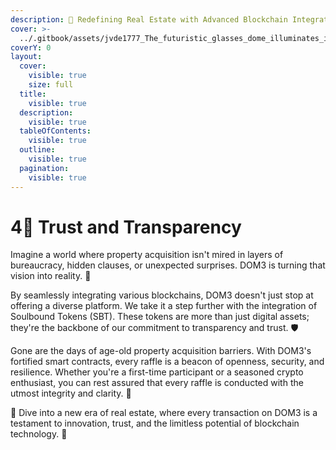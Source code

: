```yaml
---
description: 🔗 Redefining Real Estate with Advanced Blockchain Integration 🔗
cover: >-
  ../.gitbook/assets/jvde1777_The_futuristic_glasses_dome_illuminates_its_surroundin_3a128e76-6ff3-4d4f-8f6a-4a989a0c1c54.png
coverY: 0
layout:
  cover:
    visible: true
    size: full
  title:
    visible: true
  description:
    visible: true
  tableOfContents:
    visible: true
  outline:
    visible: true
  pagination:
    visible: true
---
```


# 4⃣ Trust and Transparency

Imagine a world where property acquisition isn't mired in layers of bureaucracy, hidden clauses, or unexpected surprises. DOM3 is turning that vision into reality. 🌟

By seamlessly integrating various blockchains, DOM3 doesn't just stop at offering a diverse platform. We take it a step further with the integration of Soulbound Tokens (SBT). These tokens are more than just digital assets; they're the backbone of our commitment to transparency and trust. 🛡️

Gone are the days of age-old property acquisition barriers. With DOM3's fortified smart contracts, every raffle is a beacon of openness, security, and resilience. Whether you're a first-time participant or a seasoned crypto enthusiast, you can rest assured that every raffle is conducted with the utmost integrity and clarity. 📜

🚀 Dive into a new era of real estate, where every transaction on DOM3 is a testament to innovation, trust, and the limitless potential of blockchain technology. 🚀
